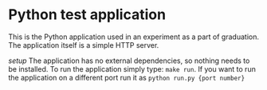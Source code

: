 # Python test application
This is the Python application used in an experiment as a part of graduation. The application itself is a simple HTTP server.

*setup*
The application has no external dependencies, so nothing needs to be installed.
To run the application simply type: `make run`. If you want to run the application on a different port run it as `python run.py {port number}` 
